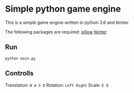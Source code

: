 # Simple python game engine

This is a simple game engine written in python 3.6 and tkinter

The following packages are required: 
[pillow](http://pillow.readthedocs.io/en/3.4.x/installation.html)
[tkinter](http://www.greenteapress.com/thinkpython/swampy/install.html)

## Run 
`python main.py`

## Controlls
Translation: `W A S D`
Rotation: `Left Right`
Scale: `E Q`
